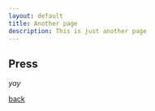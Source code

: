 ```yaml
---
layout: default
title: Another page
description: This is just another page
---
```


## Press

_yay_

[back](./)